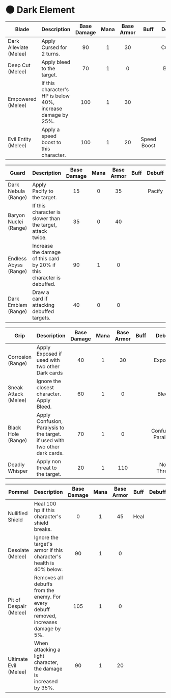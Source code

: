 # 🌑 Dark Element

| **Blade**              | **Description**                                              | **Base Damage** | **Mana** | **Base Armor** |   **Buff**  | **Debuff** |
| ---------------------- | ------------------------------------------------------------ | :-------------: | :------: | :------------: | :---------: | :--------: |
| Dark Alleviate (Melee) | Apply Cursed for 2 turns.                                    |        90       |     1    |       30       |             |   Cursed   |
| Deep Cut (Melee)       | Apply bleed to the target.                                   |        70       |     1    |        0       |             |    Bleed   |
| Empowered (Melee)      | If this character's HP is below 40%, increase damage by 25%. |       100       |     1    |       30       |             |            |
| Evil Entity (Melee)    | Apply a speed boost to this character.                       |       100       |     1    |       20       | Speed Boost |            |

| **Guard**             | **Description**                                                        | **Base Damage** | **Mana** | **Base Armor** | **Buff** | **Debuff** |
| --------------------- | ---------------------------------------------------------------------- | :-------------: | :------: | :------------: | :------: | :--------: |
| Dark Nebula (Range)   | Apply Pacify to the target.                                            |        15       |     0    |       35       |          |   Pacify   |
| Baryon Nuclei (Range) | If this character is slower than the target, attack twice.             |        35       |     0    |       40       |          |            |
| Endless Abyss (Range) | Increase the damage of this card by 20% if this character is debuffed. |        90       |     1    |        0       |          |            |
| Dark Emblem (Range)   | Draw a card if attacking debuffed targets.                             |        40       |     0    |        0       |          |            |

| **Grip**             | **Description**                                                              | **Base Damage** | **Mana** | **Base Armor** | **Buff** |      **Debuff**      |
| -------------------- | ---------------------------------------------------------------------------- | :-------------: | :------: | :------------: | :------: | :------------------: |
| Corrosion (Range)    | Apply Exposed if used with two other Dark cards                              |        40       |     1    |       30       |          |        Exposed       |
| Sneak Attack (Melee) | Ignore the closest character. Apply Bleed.                                   |        60       |     1    |        0       |          |         Bleed        |
| Black Hole (Range)   | Apply Confusion, Paralysis to the target. if used with two other dark cards. |        70       |     1    |        0       |          | Confusion, Paralysis |
| Deadly Whisper       | Apply non threat to the target.                                              |        20       |     1    |       110      |          |      Non Threat      |

| **Pommel**             | **Description**                                                                       | **Base Damage** | **Mana** | **Base Armor** | **Buff** | **Debuff** |
| ---------------------- | ------------------------------------------------------------------------------------- | :-------------: | :------: | :------------: | :------: | :--------: |
| Nullified Shield       | Heal 100 hp if this character's shield breaks.                                        |        0        |     1    |       45       |   Heal   |            |
| Desolate (Melee)       | Ignore the target's armor if this character's health is 40% below.                    |        90       |     1    |        0       |          |            |
| Pit of Despair (Melee) | Removes all debuffs from the enemy. For every debuff removed, increases damage by 5%. |       105       |     1    |        0       |          |            |
| Ultimate Evil (Melee)  | When attacking a light character, the damage is increased by 35%.                     |        90       |     1    |       20       |          |            |

